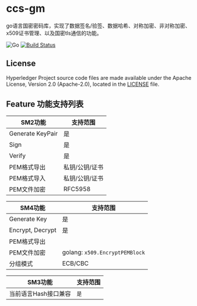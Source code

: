 # ccs-gm
go语言国密密码库，实现了数据签名/验签、数据哈希、对称加密、非对称加密、x509证书管理、以及国密tls通信的功能。

![Go](https://github.com/Hyperledger-TWGC/ccs-gm/workflows/Go/badge.svg?branch=master)
[![Build Status](https://dev.azure.com/Hyperledger/TWGC/_apis/build/status/Hyperledger-TWGC.ccs-gm?branchName=master)](https://dev.azure.com/Hyperledger/TWGC/_build/latest?definitionId=126&branchName=master)

## License
Hyperledger Project source code files are made available under the Apache License, Version 2.0 (Apache-2.0), located in the [LICENSE](LICENSE) file.

## Feature 功能支持列表

|  SM2功能   | 支持范围  | 
|  ----  | ----  |
| Generate KeyPair  | 是 |
| Sign  | 是 |
| Verify | 是 |
| PEM格式导出 | 私钥/公钥/证书|
| PEM格式导入 | 私钥/公钥/证书 |
| PEM文件加密 | RFC5958 |  

|  SM4功能   | 支持范围  | 
|  ----  | ----  |
| Generate Key | 是 |
| Encrypt, Decrypt | 是 |
| PEM格式导出 |   |
| PEM文件加密 | golang: `x509.EncryptPEMBlock` |
| 分组模式 | ECB/CBC |


|  SM3功能   | 支持范围  | 
|  ----  | ----  |
| 当前语言Hash接口兼容 | `是` |

